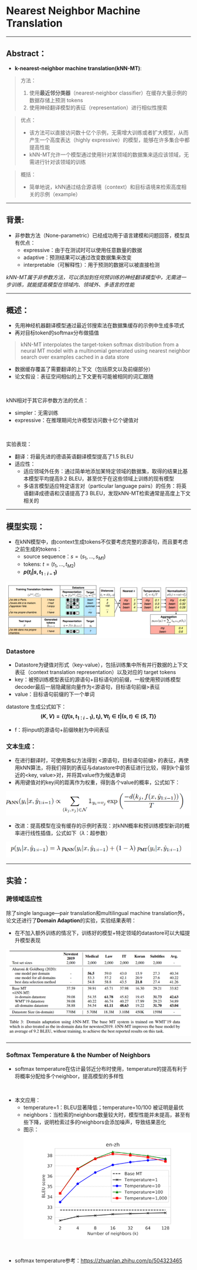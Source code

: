 # Nearest Neighbor Machine Translation
***

## Abstract：
* **k-nearest-neighbor machine translation(kNN-MT)**:
> 方法：
> 1. 使用**最近邻分类器**（nearest-neighbor classifier）在缓存大量示例的数据存储上预测 tokens
> 2. 使用神经翻译模型的表征（representation）进行相似性搜索  
  
  > 优点：
  >* 该方法可以直接访问数十亿个示例，无需增大训练或者扩大模型，从而产生一个高度表达（highly expressive）的模型，能够在许多集合中都提高性能
  >* kNN-MT允许一个模型通过使用针对某领域的数据集来适应该领域，无需进行针对该领域的训练

  > 概括：
  >* 简单地说，kNN通过结合源语境（context）和目标语境来检索高度相关的示例（example）

***
## 背景:

* 非参数方法（None-parametric）已经成功用于语言建模和问题回答，模型具有优点：
  * expressive：由于在测试时可以使用任意数量的数据
  * adaptive：预测结果可以通过改变数据集来改变
  * interpretable（可解释性）：用于预测的数据可以被直接检测

*kNN-MT属于非参数方法，可以添加到任何预训练的神经翻译模型中，无需进一步训练，就能提高模型在领域内、领域外、多语言的性能*

***

## 概述：
* 先用神经机器翻译模型通过最近邻搜索法在数据集缓存的示例中生成多项式
* 再对目标token的softmax分布做插值
> kNN-MT interpolates the target-token softmax distribution from a neural MT model with a multinomial generated using nearest neighbor search over examples cached in a data store
* 数据缓存覆盖了需要翻译的上下文（包括原文以及前缀部分）
* 论文假设：表征空间相似的上下文更有可能被相同的词汇跟随

</br>

kNN相对于其它非参数方法的优点：
   * simpler：无需训练
   * expressive：在推理期间允许模型访问数十亿个键值对

</br>

实验表现：
* 翻译：将最先进的德语英语翻译模型提高了1.5 BLEU
* 适应性：
  * 适应领域外任务：通过简单地添加某特定领域的数据集，取得的结果比基本模型平均提高9.2 BLEU，甚至优于在这些领域上训练的现有模型
  * 多语言模型适应特定语言对（particular language pairs）的任务：将英语翻译成德语和汉语提高了3 BLEU，发现kNN-MT检索通常是高度上下文相关的

***

## 模型实现：
* 在kNN模型中，由context生成tokens不仅要考虑完整的源语句，而且要考虑之前生成的tokens：
  * source sequence：$s = ( s_1,...,s_{M1})$ 
  * tokens: $t = (t_1,...,t_{M2})$
  * **$p(t_i|s,t_{1:i-1})$**

![Alt text](pictures/image-20.png) 
### Datastore
* Datastore为键值对形式（key-value），包括训练集中所有并行数据的上下文表征（context translation representation）以及对应的 target tokens
* key：被预训练模型表征的源语句+目标语句的前缀，一般使用预训练模型decoder最后一层隐藏层向量作为<源语句，目标语句前缀>表征
* value：目标语句前缀的下一个单词
  
datastore 生成公式如下：
  **$$(K,V) = \{(f(s,t_{1：i-1}),t_i),\forall t_i \in t | (s,t)\in (S,T)\}$$**
  * f：将input的源语句+前缀映射为中间表征
  
### 文本生成：
* 在进行翻译时，可使用类似方法得到 <源语句，目标语句前缀> 的表征，再使用kNN算法，将我们得到的表征与datastore中的表征进行比较，得到k个最邻近的\<key, value\>对，并将其value作为候选单词
* 再用键值对的key间的距离作为权重，得到各个value的概率，公式如下：
  
![Alt text](pictures/image-21.png)
* 改进：提高模型在没有缓存的示例时表现：对kNN概率和预训练模型新词的概率进行线性插值，公式如下（$\lambda$：超参数）
  
![Alt text](pictures/image-22.png)

***
## 实验：
### 跨领域适应性
除了single language—pair translation和multilingual machine translation外，论文还进行了**Domain Adaption**的实验，实验结果表明：
* 在不加入额外训练的情况下，训练好的模型+特定领域的datastore可以大幅提升模型表现

![Alt text](pictures/image-23.png)

***

### Softmax Temperature & the Number of Neighbors
* softmax temperature在估计最邻近分布时使用，temperature的提高有利于将概率分配给多个neighbor，提高模型的多样性
  
<br>

* 本文应用：
  * temperature=1：BLEU显著降低；temperature=10/100 被证明是最优
  * neighbors：当检索的neighbors数量较大时，模型性能并未提高，甚至有些下降，说明检索过多的neighbors会添加噪声，导致结果恶化
  * 图示：
  ![Alt text](pictures/image-24.png)

<br>
  
* softmax temperature参考：https://zhuanlan.zhihu.com/p/504323465

